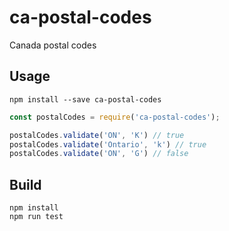 # ca-postal-codes
Canada postal codes


## Usage

`npm install --save ca-postal-codes`

```javascript
const postalCodes = require('ca-postal-codes');

postalCodes.validate('ON', 'K') // true
postalCodes.validate('Ontario', 'k') // true
postalCodes.validate('ON', 'G') // false
```

## Build

```
npm install
npm run test
```
